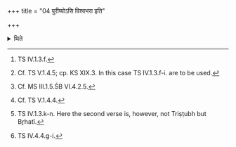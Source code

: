 +++
title = "04 पुरीष्योऽसि विश्वभरा इति"

+++

<details><summary>थिते</summary>

4. Having addressed the place from which the clay is to to be dug with puriṣyo'si...[^1] he collects the clay on the black antelope's skin and the lotus leaf with four[^2] or three[^3] Gāyatri verses beginning with tvāmagne puṣkarādadhi.[^4] With the Gāyatri-verses for a Brāhmaṇa (-sacrificer); with the Triṣṭubh verses for a Kṣatriya (-sacrificer)[^5] and with the Jagatī-verses for a Vaiśya.[^6]   


[^1]: TS IV.1.3.f.   

[^2]: Cf. TS V.1.4.5; cp. KS XIX.3. In this case TS IV.1.3.f-i. are to be used.   

[^3]: Cf. MS III.1.5.ŚB VI.4.2.5.   

[^4]: Cf. TS V.1.4.4.  

[^5]: TS IV.1.3.k-n. Here the second verse is, however, not Triṣṭubh but Br̥hatī.  

[^6]: TS IV.4.4.g-i. 
</details>
